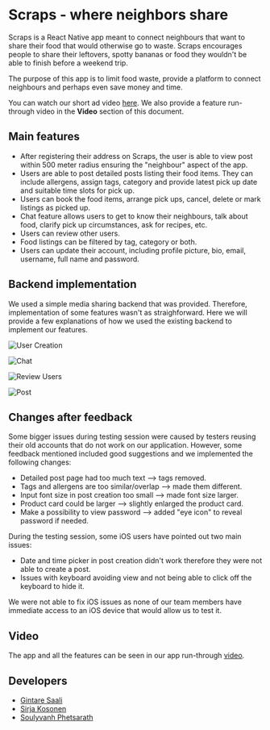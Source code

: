 # Scraps - where neighbors share

Scraps is a React Native app meant to connect neighbours that want to share their food that would otherwise go to waste. Scraps encourages people to share their leftovers, spotty bananas or food they wouldn't be able to finish before a weekend trip.

The purpose of this app is to limit food waste, provide a platform to connect neighbours and perhaps even save money and time.

You can watch our short ad video [here](https://youtu.be/0MC6VphN8bM). We also provide a feature run-through video in the **Video** section of this document.

## Main features

 - After registering their address on Scraps, the user is able to view post within 500 meter radius ensuring the "neighbour" aspect of the app.
 - Users are able to post detailed posts listing their food items. They can include allergens, assign tags, category and provide latest pick up date and suitable time slots for pick up. 
 - Users can book the food items, arrange pick ups, cancel, delete or mark listings as picked up.
 - Chat feature allows users to get to know their neighbours, talk about food, clarify pick up circumstances, ask for recipes, etc.
 - Users can review other users.
 - Food listings can be filtered by tag, category or both.
 - Users can update their account, including profile picture, bio, email, username, full name and password.

## Backend implementation

We used a simple media sharing backend that was provided. Therefore, implementation of some features wasn't as straighforward. Here we will provide a few explanations of how we used the existing backend to implement our features.

![User Creation](https://users.metropolia.fi/~gintares/Scraps/User%20creation.png)

![Chat](https://users.metropolia.fi/~gintares/Scraps/Chat.png)

![Review Users](https://users.metropolia.fi/~gintares/Scraps/Reviews.png)

![Post](https://users.metropolia.fi/~gintares/Scraps/Post.png)


## Changes after feedback

Some bigger issues during testing session were caused by testers reusing their old accounts that do not work on our application. However, some feedback mentioned included good suggestions and we implemented the following changes:

 - Detailed post page had too much text --> tags removed.
 - Tags and allergens are too similar/overlap --> made them different.
 - Input font size in post creation too small --> made font size larger.
 - Product card could be larger --> slightly enlarged the product card.
 - Make a possibility to view password --> added "eye icon" to reveal password if needed.

During the testing session, some iOS users have pointed out two main issues:
- Date and time picker in post creation didn't work therefore they were not able to create a post.
- Issues with keyboard avoiding view and not being able to click off the keyboard to hide it.

We were not able to fix iOS issues as none of our team members have immediate access to an iOS device that would allow us to test it.

## Video
The app and all the features can be seen in our app run-through [video](https://youtu.be/Yq6ett-ydms).

## Developers
- [Gintare Saali](https://github.com/gintaresaali)
- [Sirja Kosonen](https://github.com/sirjak)
- [Soulyvanh Phetsarath](https://github.com/soulyvap)
